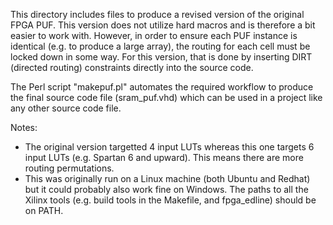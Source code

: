 This directory includes files to produce a revised version of the original FPGA PUF. This version does not utilize hard macros and is therefore a bit easier to work with. However, in order to ensure each PUF instance is identical (e.g. to produce a large array), the routing for each cell must be locked down in some way. For this version, that is done by inserting DIRT (directed routing) constraints directly into the source code.

The Perl script "makepuf.pl" automates the required workflow to produce the final source code file (sram_puf.vhd) which can be used in a project like any other source code file.

Notes: 
  * The original version targetted 4 input LUTs whereas this one targets 6 input LUTs (e.g. Spartan 6 and upward). This means there are more routing permutations.
  * This was originally run on a Linux machine (both Ubuntu and Redhat) but it could probably also work fine on Windows. The paths to all the Xilinx tools (e.g. build tools in the Makefile, and fpga_edline) should be on PATH.
  
